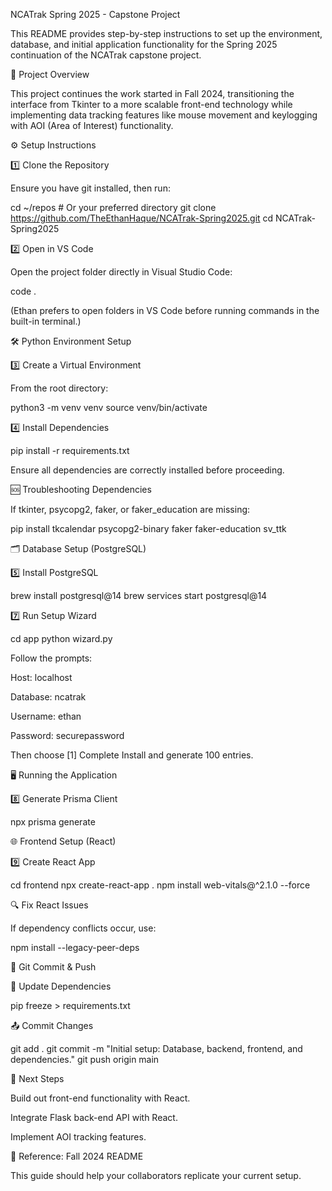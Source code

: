 NCATrak Spring 2025 - Capstone Project

This README provides step-by-step instructions to set up the environment, database, and initial application functionality for the Spring 2025 continuation of the NCATrak capstone project.

📖 Project Overview

This project continues the work started in Fall 2024, transitioning the interface from Tkinter to a more scalable front-end technology while implementing data tracking features like mouse movement and keylogging with AOI (Area of Interest) functionality.

⚙️ Setup Instructions

1️⃣ Clone the Repository

Ensure you have git installed, then run:

cd ~/repos  # Or your preferred directory
git clone https://github.com/TheEthanHaque/NCATrak-Spring2025.git
cd NCATrak-Spring2025

2️⃣ Open in VS Code

Open the project folder directly in Visual Studio Code:

code .

(Ethan prefers to open folders in VS Code before running commands in the built-in terminal.)

🛠️ Python Environment Setup

3️⃣ Create a Virtual Environment

From the root directory:

python3 -m venv venv
source venv/bin/activate

4️⃣ Install Dependencies

pip install -r requirements.txt

Ensure all dependencies are correctly installed before proceeding.

🆘 Troubleshooting Dependencies

If tkinter, psycopg2, faker, or faker_education are missing:

pip install tkcalendar psycopg2-binary faker faker-education sv_ttk

🗂️ Database Setup (PostgreSQL)

5️⃣ Install PostgreSQL

brew install postgresql@14
brew services start postgresql@14


7️⃣ Run Setup Wizard

cd app
python wizard.py

Follow the prompts:

Host: localhost

Database: ncatrak

Username: ethan

Password: securepassword

Then choose [1] Complete Install and generate 100 entries.

🖥️ Running the Application

8️⃣ Generate Prisma Client

npx prisma generate


🌐 Frontend Setup (React)

9️⃣ Create React App

cd frontend
npx create-react-app .
npm install web-vitals@^2.1.0 --force

🔍 Fix React Issues

If dependency conflicts occur, use:

npm install --legacy-peer-deps

🔔 Git Commit & Push

🔄 Update Dependencies

pip freeze > requirements.txt

📤 Commit Changes

git add .
git commit -m "Initial setup: Database, backend, frontend, and dependencies."
git push origin main

🚧 Next Steps

Build out front-end functionality with React.

Integrate Flask back-end API with React.

Implement AOI tracking features.

🔗 Reference: Fall 2024 README

This guide should help your collaborators replicate your current setup.

